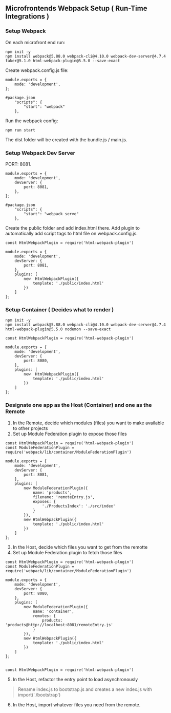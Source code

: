 ## Microfrontends Webpack Setup ( Run-Time Integrations )

### Setup Webpack
On each microfront end run:
```
npm init -y
npm install webpack@5.88.0 webpack-cli@4.10.0 webpack-dev-server@4.7.4 faker@5.1.0 html-webpack-plugin@5.5.0 --save-exact
```

Create webpack.config.js file:
```
module.exports = {
    mode: 'development',
};

#package.json
    "scripts": {
        "start": "webpack"
    },
```
Run the webpack config:
```
npm run start
```
The dist folder will be created with the bundle.js / main.js.

### Setup Webpack Dev Server
PORT: 8081.
```
module.exports = {
    mode: 'development',
    devServer: {
        port: 8081,
    },
};

#package.json
    "scripts": {
        "start": "webpack serve"
    },
```
Create the public folder and add index.html there.
Add plugin to automatically add script tags to html file on webpack.config.js.
```
const HtmlWebpackPlugin = require('html-webpack-plugin')

module.exports = {
    mode: 'development',
    devServer: {
        port: 8081,
    },
    plugins: [
        new  HtmlWebpackPlugin({
            template: './public/index.html'
        })
    ]
};
```

### Setup Container ( Decides what to render )
```
npm init -y
npm install webpack@5.88.0 webpack-cli@4.10.0 webpack-dev-server@4.7.4 html-webpack-plugin@5.5.0 nodemon --save-exact
```
```
const HtmlWebpackPlugin = require('html-webpack-plugin')

module.exports = {
    mode: 'development',
    devServer: {
        port: 8080,
    },
    plugins: [
        new  HtmlWebpackPlugin({
            template: './public/index.html'
        })
    ]
};
```

### Designate one app as the Host (Container) and one as the Remote
1. In the Remote, decide which modules (files) you want to make available to other projects
2. Set up Module Federation plugin to expose those files
```
const HtmlWebpackPlugin = require('html-webpack-plugin')
const ModuleFederationPlugin = require('webpack/lib/container/ModuleFederationPlugin')

module.exports = {
    mode: 'development',
    devServer: {
        port: 8081,
    },
    plugins: [
        new ModuleFederationPlugin({
            name: 'products',
            filename: 'remoteEntry.js',
            exposes: {
                './ProductsIndex': './src/index'
            }
        }),
        new HtmlWebpackPlugin({
            template: './public/index.html'
        })
    ]
};

```
3. In the Host, decide which files you want to get from the remotte
4. Set up Module Federation plugin to fetch those files
```
const HtmlWebpackPlugin = require('html-webpack-plugin')
const ModuleFederationPlugin = require('webpack/lib/container/ModuleFederationPlugin')

module.exports = {
    mode: 'development',
    devServer: {
        port: 8080,
    },
    plugins: [
        new ModuleFederationPlugin({
            name: 'container',
            remotes: {
                products: 'products@http://localhost:8081/remoteEntry.js'
            }
        }),
        new HtmlWebpackPlugin({
            template: './public/index.html'
        })
    ]
};


const HtmlWebpackPlugin = require('html-webpack-plugin')

```
5. In the Host, refactor the entry point to load asynchronously
> Rename index.js to bootstrap.js and creates a new index.js with import('./bootstrap')
6. In the Host, import whatever files you need from the remote.
